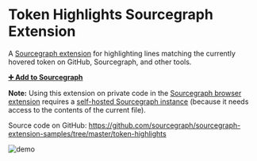 # Token Highlights Sourcegraph Extension

A [Sourcegraph extension](https://docs.sourcegraph.com/extensions) for highlighting lines matching the currently hovered token on GitHub, Sourcegraph, and other tools.

[**➕ Add to Sourcegraph**](https://sourcegraph.com/extensions/lst9391/highlight_words)

**Note:** Using this extension on private code in the [Sourcegraph browser extension](https://docs.sourcegraph.com/integration/browser_extension) requires a [self-hosted Sourcegraph instance](https://docs.sourcegraph.com/#quickstart) (because it needs access to the contents of the current file).

Source code on GitHub: https://github.com/sourcegraph/sourcegraph-extension-samples/tree/master/token-highlights

![demo](https://user-images.githubusercontent.com/1387653/45539771-86065a80-b7bf-11e8-8d44-d9878cbae054.gif)
